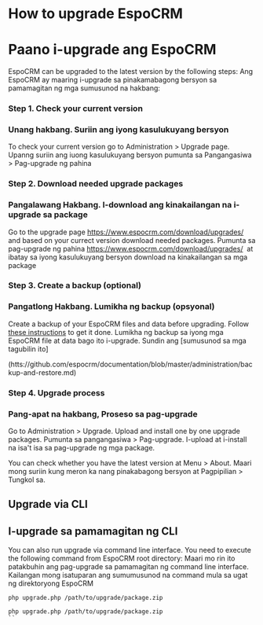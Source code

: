 
# How to upgrade EspoCRM
# Paano i-upgrade ang EspoCRM

EspoCRM can be upgraded to the latest version by the following steps:
Ang EspoCRM ay maaring i-upgrade sa pinakamabagong bersyon sa pamamagitan ng mga sumusunod na hakbang:

### Step 1. Check your current version
### Unang hakbang. Suriin ang iyong kasulukuyang bersyon

To check your current version go to Administration > Upgrade page.
Upanng suriin ang iuong kasulukuyang bersyon pumunta sa Pangangasiwa > Pag-upgrade ng pahina 

### Step 2. Download needed upgrade packages
### Pangalawang Hakbang. I-download ang kinakailangan na i-upgrade sa package

Go to the upgrade page https://www.espocrm.com/download/upgrades/ and based on your currect version download needed packages.
Pumunta sa pag-upgrade ng pahina https://www.espocrm.com/download/upgrades/  at ibatay sa iyong kasulukuyang bersyon download na kinakailangan sa mga package

### Step 3. Create a backup (optional)
### Pangatlong Hakbang. Lumikha ng backup (opsyonal)

Create a backup of your EspoCRM files and data before upgrading. Follow [these instructions](https://github.com/espocrm/documentation/blob/master/administration/backup-and-restore.md) to get it done.
Lumikha ng backup sa iyong mga EspoCRM file at data bago ito i-upgrade. Sundin ang [sumusunod sa mga tagubilin ito]

(htts://github.com/espocrm/documentation/blob/master/administration/backup-and-restore.md) 

### Step 4. Upgrade process
### Pang-apat na hakbang, Proseso sa pag-upgrade

Go to Administration > Upgrade. Upload and install one by one upgrade packages.
Pumunta sa pangangasiwa > Pag-upgrade. I-upload at i-install na isa't isa sa pag-upgrade ng mga package.

You can check whether you have the latest version at Menu > About.
Maari mong suriin kung meron ka nang pinakabagong bersyon at Pagpipilian > Tungkol sa.

## Upgrade via CLI
## I-upgrade sa pamamagitan ng CLI

You can also run upgrade via command line interface. You need to execute the following command from EspoCRM root directory:
Maari mo rin ito patakbuhin ang pag-upgrade sa pamamagitan ng command line interface. Kailangan mong isatuparan ang sumumusunod na command mula sa ugat ng direktoryong EspoCRM

```
php upgrade.php /path/to/upgrade/package.zip
```
```
php upgrade.php /path/to/upgrade/package.zip
``
